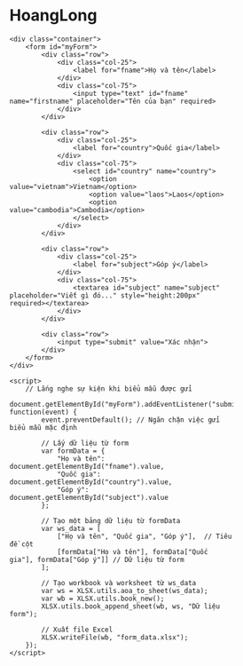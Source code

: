 # HoangLong
<!DOCTYPE html>
<html lang="vi">
<head>
    <meta charset="UTF-8">
    <meta name="viewport" content="width=device-width, initial-scale=1.0">
    <title>Form Xuất Dữ Liệu Vào Excel</title>
    <style>
        * {
            box-sizing: border-box;
        }
        input[type=text], select, textarea {
            width: 100%;
            padding: 12px;
            border: 1px solid #ccc;
            border-radius: 4px;
            resize: vertical;
        }
        label {
            padding: 12px 12px 12px 0;
            display: inline-block;
        }
        input[type=submit] {
            background-color: #58257b;
            color: white;
            padding: 12px 20px;
            border: none;
            border-radius: 4px;
            cursor: pointer;
            float: right;
        }
        input[type=submit]:hover {
            background-color: #45a049;
        }
        .container {
            border-radius: 5px;
            background-color: #f2f2f2;
            padding: 20px;
        }
        .col-25 {
            float: left;
            width: 25%;
            margin-top: 6px;
        }
        .col-75 {
            float: left;
            width: 75%;
            margin-top: 6px;
        }
        .row:after {
            content: "";
            display: table;
            clear: both;
        }
        /* Bố cục linh hoạt: khi màn hình có chiều rộng dưới 600px thì hai cột chồng lên nhau thay vì nằm cạnh nhau */
        @media screen and (max-width: 600px) {
            .col-25, .col-75, input[type=submit] {
                width: 100%;
                margin-top: 0;
            }
        }
    </style>
    <script src="https://cdnjs.cloudflare.com/ajax/libs/xlsx/0.17.1/xlsx.full.min.js"></script>
</head>
<body>

    <div class="container">
        <form id="myForm">
            <div class="row">
                <div class="col-25">
                    <label for="fname">Họ và tên</label>
                </div>
                <div class="col-75">
                    <input type="text" id="fname" name="firstname" placeholder="Tên của bạn" required>
                </div>
            </div>
            
            <div class="row">
                <div class="col-25">
                    <label for="country">Quốc gia</label>
                </div>
                <div class="col-75">
                    <select id="country" name="country">
                        <option value="vietnam">Vietnam</option>
                        <option value="laos">Laos</option>
                        <option value="cambodia">Cambodia</option>
                    </select>
                </div>
            </div>

            <div class="row">
                <div class="col-25">
                    <label for="subject">Góp ý</label>
                </div>
                <div class="col-75">
                    <textarea id="subject" name="subject" placeholder="Viết gì đó..." style="height:200px" required></textarea>
                </div>
            </div>

            <div class="row">
                <input type="submit" value="Xác nhận">
            </div>
        </form>
    </div>

    <script>
        // Lắng nghe sự kiện khi biểu mẫu được gửi
        document.getElementById("myForm").addEventListener("submit", function(event) {
            event.preventDefault(); // Ngăn chặn việc gửi biểu mẫu mặc định

            // Lấy dữ liệu từ form
            var formData = {
                "Họ và tên": document.getElementById("fname").value,
                "Quốc gia": document.getElementById("country").value,
                "Góp ý": document.getElementById("subject").value
            };

            // Tạo một bảng dữ liệu từ formData
            var ws_data = [
                ["Họ và tên", "Quốc gia", "Góp ý"],  // Tiêu đề cột
                [formData["Họ và tên"], formData["Quốc gia"], formData["Góp ý"]] // Dữ liệu từ form
            ];

            // Tạo workbook và worksheet từ ws_data
            var ws = XLSX.utils.aoa_to_sheet(ws_data);
            var wb = XLSX.utils.book_new();
            XLSX.utils.book_append_sheet(wb, ws, "Dữ liệu form");

            // Xuất file Excel
            XLSX.writeFile(wb, "form_data.xlsx");
        });
    </script>

</body>
</html>

